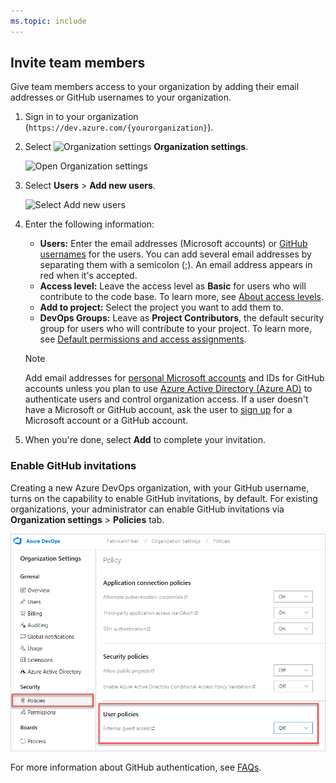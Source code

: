 ```yaml
---
ms.topic: include
---
```


## Invite team members

Give team members access to your organization by adding their email addresses or GitHub usernames to your organization.

1. Sign in to your organization (```https://dev.azure.com/{yourorganization}```).

2. Select ![Organization settings](/azure/devops/_img/icons/gear-icon.png) **Organization settings**.

   ![Open Organization settings](/azure/devops/_shared/_img/settings/open-admin-settings-vert.png)

3. Select **Users** > **Add new users**.

   ![Select Add new users](/azure/devops/organizations/accounts/_img/_shared/add-new-users.png)

4. Enter the following information:

   - **Users:** Enter the email addresses (Microsoft accounts) or [GitHub usernames](#enable-github-invitations) for the users. You can add several email addresses by separating them with a semicolon (;). An email address appears in red when it's accepted.  
   - **Access level:** Leave the access level as **Basic** for users who will contribute to the code base. To learn more, see [About access levels](/azure/devops/organizations/security/access-levels).  
   - **Add to project:** Select the project you want to add them to.  
   - **DevOps Groups:** Leave as **Project Contributors**, the default security group for users who will contribute to your project. To learn more, see [Default permissions and access assignments](/azure/devops/organizations/security/permissions-access).  

	> [!NOTE]  
	> Add email addresses for [personal Microsoft accounts](https://account.microsoft.com/account) and IDs for GitHub accounts unless you plan to use [Azure Active Directory (Azure AD)](https://azure.microsoft.com/documentation/articles/active-directory-whatis/) to authenticate users and control organization access. If a user doesn't have a Microsoft or GitHub account, ask the user to [sign up](https://signup.live.com/) for a Microsoft account or a GitHub account.  

5. When you're done, select **Add** to complete your invitation.

### Enable GitHub invitations

Creating a new Azure DevOps organization, with your GitHub username, turns on the capability to enable GitHub invitations, by default. For existing organizations, your administrator can enable GitHub invitations via **Organization settings** > **Policies** tab.

![External guest access policy ](_img/external-guest-access-policy.png)

For more information about GitHub authentication, see [FAQs](../organizations/security/faq-github-authentication.md).

